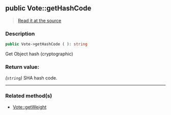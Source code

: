 ## public Vote::getHashCode

> [Read it at the source](https://github.com/julien-boudry/Condorcet/blob/master/src/Vote.php#L195)

### Description    

```php
public Vote->getHashCode ( ): string
```

Get Object hash (cryptographic)
    

### Return value:   

*(`string`)* SHA hash code.


---------------------------------------

### Related method(s)      

* [Vote::getWeight](/Docs/ApiReferences/Vote%20Class/public%20Vote--getWeight.md)    
